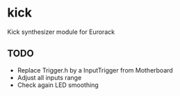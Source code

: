 # kick
Kick synthesizer module for Eurorack

## TODO
- Replace Trigger.h by a InputTrigger from Motherboard
- Adjust all inputs range
- Check again LED smoothing
